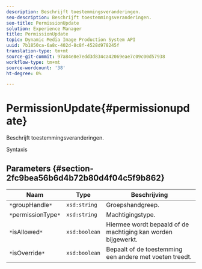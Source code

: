 ```yaml
---
description: Beschrijft toestemmingsveranderingen.
seo-description: Beschrijft toestemmingsveranderingen.
seo-title: PermissionUpdate
solution: Experience Manager
title: PermissionUpdate
topic: Dynamic Media Image Production System API
uuid: 7b1850ca-6a8c-402d-8c8f-4528d978245f
translation-type: tm+mt
source-git-commit: 97a84e8e7edd3d834ca42069eae7c09c00d57938
workflow-type: tm+mt
source-wordcount: '38'
ht-degree: 0%

---
```



# PermissionUpdate{#permissionupdate}

Beschrijft toestemmingsveranderingen.

Syntaxis

## Parameters {#section-2fc9bea56b6d4b72b80d4f04c5f9b862}

| Naam | Type | Beschrijving |
|---|---|---|
| `*`groupHandle`*` | `xsd:string` | Groepshandgreep. |
| `*`permissionType`*` | `xsd:string` | Machtigingstype. |
| `*`isAllowed`*` | `xsd:boolean` | Hiermee wordt bepaald of de machtiging kan worden bijgewerkt. |
| `*`isOverride`*` | `xsd:boolean` | Bepaalt of de toestemming een andere met voeten treedt. |

